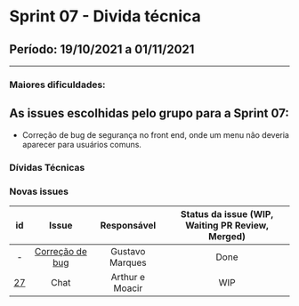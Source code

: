 # Sprint 07 - Divida técnica

## Período: 19/10/2021 a 01/11/2021

<p align="justify"> 

  ---
 </p>

### Maiores dificuldades:



## As issues escolhidas pelo grupo para a Sprint 07:

- Correção de bug de segurança no front end, onde um menu não deveria aparecer para usuários comuns.

### Dívidas Técnicas



### Novas issues

| id | Issue | Responsável | Status da issue (WIP, Waiting PR Review, Merged)|
| :----: | :----: | :----: | :----: |
| - | [Correção de bug](https://github.com/FGA-GCES/2020-2-SiGeD-Frontend/pull/12)|  Gustavo Marques| Done |
| [27](https://github.com/DITGO/2020-2-SiGeD/issues/27)| Chat |Arthur e Moacir | WIP |
